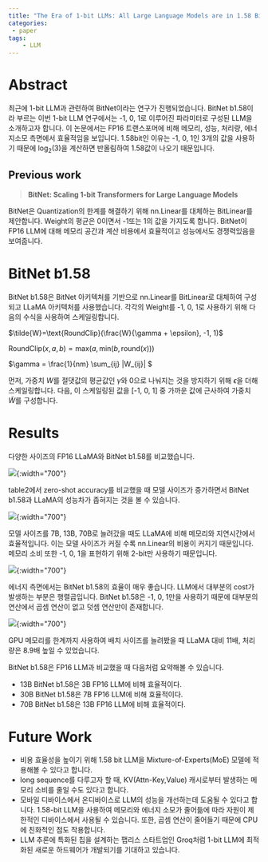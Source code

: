 ```yaml
---
title: "The Era of 1-bit LLMs: All Large Language Models are in 1.58 Bits"
categories:
 - paper
tags:
    - LLM
---
```

# Abstract

최근에 1-bit LLM과 관련하여 BitNet이라는 연구가 진행되었습니다. BitNet b1.58이라 부르는 이번 1-bit LLM 연구에서는 -1, 0, 1로 이루어진 파라미터로 구성된 LLM을 소개하고자 합니다. 이 논문에서는 FP16 트랜스포머에 비해 메모리, 성능, 처리량, 에너지소모 측면에서 효율적임을 보입니다. 1.58bit인 이유는 -1, 0, 1인 3개의 값을 사용하기 때문에 $\text{log}_2(3)$을 계산하면 반올림하여 1.58값이 나오기 때문입니다.

## Previous work

> **BitNet: Scaling 1-bit Transformers for Large Language Models**
> 

BitNet은 Quantization의 한계를 해결하기 위해 nn.Linear를 대체하는 BitLinear를 제안합니다. Weight의 평균은 0이면서 -1또는 1의 값을 가지도록 합니다. BitNet이 FP16 LLM에 대해 메모리 공간과 계산 비용에서 효율적이고 성능에서도 경쟁력있음을 보여줍니다.

# BitNet b1.58

BitNet b1.58은 BitNet 아키텍처를 기반으로 nn.Linear를 BitLinear로 대체하여 구성되고 LLaMA 아키텍처를 사용했습니다. 각각의 Weight를 -1, 0, 1로 사용하기 위해 다음의 수식을 사용하여 스케일링합니다.

$\tilde{W}=\text{RoundClip}(\frac{W}{\gamma + \epsilon}, -1, 1)$

$\text{RoundClip}(x,a,b)=\text{max}(a,\text{min}(b,\text{round}(x)))$

$\gamma = \frac{1}{nm} \sum_{ij} \|W_{ij}\| $

먼저, 가중치 $W$를 절댓값의 평균값인 $\gamma$와 0으로 나눠지는 것을 방지하기 위해 $\epsilon$을 더해 스케일링합니다. 다음, 이 스케일링된 값을 [-1, 0, 1] 중 가까운 값에 근사하여 가중치 $\tilde{W}$를 구성합니다.

# Results

다양한 사이즈의 FP16 LLaMA와 BitNet b1.58를 비교했습니다. 

![](https://onedrive.live.com/embed?resid=502FD124B305BA80%213288&authkey=%21ACu_kSHjXTtkViQ&width=1914&height=680){:width="700"}    

table2에서 zero-shot accuracy를 비교했을 때 모델 사이즈가 증가하면서 BitNet b1.58과 LLaMA의 성능차가 좁혀지는 것을 볼 수 있습니다.

![](https://onedrive.live.com/embed?resid=502FD124B305BA80%213285&authkey=%21APDWrDkb6lXYDkE&width=2066&height=690){:width="700"}    

모델 사이즈를 7B, 13B, 70B로 늘려갔을 때도 LLaMA에 비해 메모리와 지연시간에서 효율적입니다. 이는 모델 사이즈가 커질 수록 nn.Linear의 비용이 커지기 때문입니다. 메모리 소비 또한 -1, 0, 1을 표현하기 위해 2-bit만 사용하기 때문입니다.

![](https://onedrive.live.com/embed?resid=502FD124B305BA80%213284&authkey=%21ALEQbjZxe2-Pl4k&width=2078&height=900){:width="700"}    

에너지 측면에서는 BitNet b1.58의 효율이 매우 좋습니다. LLM에서 대부분의 cost가 발생하는 부분은 행렬곱입니다. BitNet b1.58은 -1, 0, 1만을 사용하기 때문에 대부분의 연산에서 곱셈 연산이 없고 덧셈 연산만이 존재합니다. 

![](https://onedrive.live.com/embed?resid=502FD124B305BA80%213289&authkey=%21AL_OagAfrRyeOTE&width=1702&height=268){:width="700"}    

GPU 메모리를 한계까지 사용하여 배치 사이즈를 늘려봤을 때 LLaMA 대비 11배, 처리량은 8.9배 높일 수 있었습니다.

BitNet b1.58은 FP16 LLM과 비교했을 때 다음처럼 요약해볼 수 있습니다.

- 13B BitNet b1.58은 3B FP16 LLM에 비해 효율적이다.
- 30B BitNet b1.58은 7B FP16 LLM에 비해 효율적이다.
- 70B BitNet b1.58은 13B FP16 LLM에 비해 효율적이다.

# Future Work

- 비용 효율성을 높이기 위해 1.58 bit LLM을 Mixture-of-Experts(MoE) 모델에 적용해볼 수 있다고 합니다.
- long sequence를 다루고자 할 때, KV(Attn-Key,Value) 캐시로부터 발생하는 메모리 소비를 줄일 수도 있다고 합니다.
- 모바일 디바이스에서 온디바이스로 LLM의 성능을 개선하는데 도움될 수 있다고 합니다. 1.58-bit LLM을 사용하여 메모리와 에너지 소모가 줄어듦에 따라 자원이 제한적인 디바이스에서 사용될 수 있습니다. 또한, 곱셈 연산이 줄어들기 때문에 CPU에 친화적인 점도 작용합니다.
- LLM 추론에 특화된 칩을 설계하는 팹리스 스타트업인 Groq처럼 1-bit LLM에 최적화된 새로운 하드웨어가 개발되기를 기대하고 있습니다.